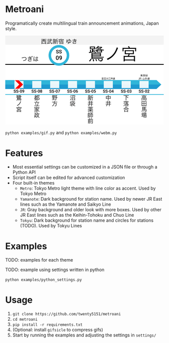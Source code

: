 # Metroani

Programatically create multilingual train announcement animations, Japan style.

![example](examples/example.gif)

`python examples/gif.py` and `python examples/webm.py`

# Features

- Most essential settings can be customized in a JSON file or through a Python API
- Script itself can be edited for advanced customization
- Four built-in themes
    - `Metro`: Tokyo Metro light theme with line color as accent. Used by Tokyo Metro
    - `Yamanote`: Dark background for station name. Used by newer JR East lines such as the Yamanote and Saikyo Line
    - `JR`: Gray background and older look with more boxes. Used by other JR East lines such as the Keihin-Tohoku and Chuo Line
    - `Tokyu`: Dark background for station name and circles for stations (TODO). Used by Tokyu Lines

# Examples

TODO: examples for each theme

TODO: example using settings written in python

`python examples/python_settings.py`


# Usage

1. `git clone https://github.com/twenty5151/metroani`
2. `cd metroani`
3. `pip install -r requirements.txt`
4. (Optional: install `gifsicle` to compress gifs)
5. Start by running the examples and adjusting the settings in `settings/`
